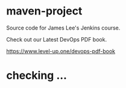 # maven-project
Source code for James Lee's Jenkins course.

Check out our Latest DevOps PDF book.

https://www.level-up.one/devops-pdf-book

# checking ...
